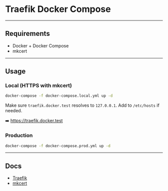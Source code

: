 # Traefik Docker Compose

---

## Requirements

- Docker + Docker Compose
- mkcert

---

## Usage

### Local (HTTPS with mkcert)

```bash
docker-compose -f docker-compose.local.yml up -d
```

Make sure `traefik.docker.test` resolves to `127.0.0.1`. Add to `/etc/hosts` if needed.

➡️ https://traefik.docker.test

### Production

```bash
docker-compose -f docker-compose.prod.yml up -d
```

---

## Docs

- [Traefik](https://doc.traefik.io/traefik/)
- [mkcert](https://github.com/FiloSottile/mkcert)

